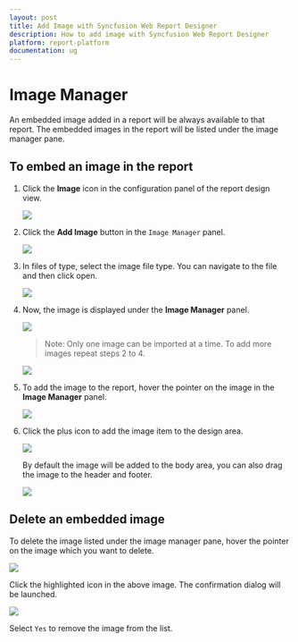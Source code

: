 ```yaml
---
layout: post
title: Add Image with Syncfusion Web Report Designer
description: How to add image with Syncfusion Web Report Designer
platform: report-platform
documentation: ug
---
```


# Image Manager

An embedded image added in a report will be always available to that report. The embedded images in the report will be listed under the image manager pane.

## To embed an image in the report

1. Click the **Image** icon in the configuration panel of the report design view.

   ![](ImageManager-images/ImageMgr-Icon.png)

2. Click the **Add Image** button in the `Image Manager` panel.

   ![](ImageManager-images/ImageMgr-Wizard.png)

3. In files of type, select the image file type. You can navigate to the file and then click open.

   ![](ImageManager-images/Add-Image-Dialog.png)

4. Now, the image is displayed under the **Image Manager** panel.

   ![](ImageManager-images/Image-ListView.png)

    > Note: Only one image can be imported at a time. To add more images repeat steps 2 to 4.

    ![](ImageManager-images/Image-ListView2.png)

5. To add the image to the report, hover the pointer on the image in the **Image Manager** panel.

   ![](ImageManager-images/Mouse-Hover.png)

6. Click the plus icon to add the image item to the design area.

   ![](ImageManager-images/Add-Image-DesignArea.png)

    By default the image will be added to the body area, you can also drag the image to the header and footer.

    ![](ImageManager-images/Header-FooterImage.png)

## Delete an embedded image

To delete the image listed under the image manager pane, hover the pointer on the image which you want to delete.

![](ImageManager-images/Delete-Image.png)

Click the highlighted icon in the above image. The confirmation dialog will be launched.

![](ImageManager-images/Delete-ImageConfirmation.png)

Select `Yes` to remove the image from the list.
